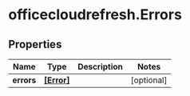 # officecloudrefresh.Errors

## Properties

Name | Type | Description | Notes
------------ | ------------- | ------------- | -------------
**errors** | [**[Error]**](Error.md) |  | [optional] 



